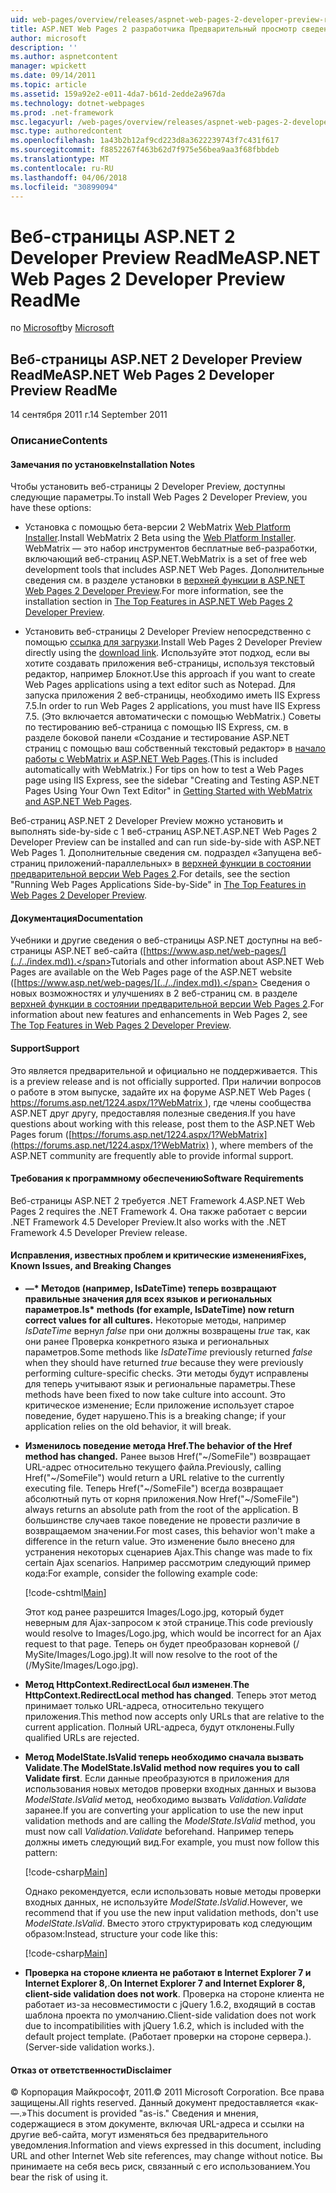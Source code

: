 ```yaml
---
uid: web-pages/overview/releases/aspnet-web-pages-2-developer-preview-readme
title: ASP.NET Web Pages 2 разработчика Предварительный просмотр сведений | Документы Microsoft
author: microsoft
description: ''
ms.author: aspnetcontent
manager: wpickett
ms.date: 09/14/2011
ms.topic: article
ms.assetid: 159a92e2-e011-4da7-b61d-2edde2a967da
ms.technology: dotnet-webpages
ms.prod: .net-framework
msc.legacyurl: /web-pages/overview/releases/aspnet-web-pages-2-developer-preview-readme
msc.type: authoredcontent
ms.openlocfilehash: 1a43b2b12af9cd223d8a3622239743f7c431f617
ms.sourcegitcommit: f8852267f463b62d7f975e56bea9aa3f68fbbdeb
ms.translationtype: MT
ms.contentlocale: ru-RU
ms.lasthandoff: 04/06/2018
ms.locfileid: "30899094"
---
```

<a name="aspnet-web-pages-2-developer-preview-readme"></a><span data-ttu-id="eae59-102">Веб-страницы ASP.NET 2 Developer Preview ReadMe</span><span class="sxs-lookup"><span data-stu-id="eae59-102">ASP.NET Web Pages 2 Developer Preview ReadMe</span></span>
====================
<span data-ttu-id="eae59-103">по [Microsoft](https://github.com/microsoft)</span><span class="sxs-lookup"><span data-stu-id="eae59-103">by [Microsoft](https://github.com/microsoft)</span></span>

## <a name="aspnet-web-pages-2-developer-preview-readme"></a><span data-ttu-id="eae59-104">Веб-страницы ASP.NET 2 Developer Preview ReadMe</span><span class="sxs-lookup"><span data-stu-id="eae59-104">ASP.NET Web Pages 2 Developer Preview ReadMe</span></span>

<span data-ttu-id="eae59-105">14 сентября 2011 г.</span><span class="sxs-lookup"><span data-stu-id="eae59-105">14 September 2011</span></span>

### <a name="contents"></a><span data-ttu-id="eae59-106">Описание</span><span class="sxs-lookup"><span data-stu-id="eae59-106">Contents</span></span>

#### <a id="_Toc303701284"></a>  <span data-ttu-id="eae59-107">Замечания по установке</span><span class="sxs-lookup"><span data-stu-id="eae59-107">Installation Notes</span></span>

<span data-ttu-id="eae59-108">Чтобы установить веб-страницы 2 Developer Preview, доступны следующие параметры.</span><span class="sxs-lookup"><span data-stu-id="eae59-108">To install Web Pages 2 Developer Preview, you have these options:</span></span>

- <span data-ttu-id="eae59-109">Установка с помощью бета-версии 2 WebMatrix [Web Platform Installer](https://go.microsoft.com/fwlink/?LinkId=226883).</span><span class="sxs-lookup"><span data-stu-id="eae59-109">Install WebMatrix 2 Beta using the [Web Platform Installer](https://go.microsoft.com/fwlink/?LinkId=226883).</span></span> <span data-ttu-id="eae59-110">WebMatrix — это набор инструментов бесплатные веб-разработки, включающий веб-страниц ASP.NET.</span><span class="sxs-lookup"><span data-stu-id="eae59-110">WebMatrix is a set of free web development tools that includes ASP.NET Web Pages.</span></span> <span data-ttu-id="eae59-111">Дополнительные сведения см. в разделе установки в [верхней функции в ASP.NET Web Pages 2 Developer Preview](https://go.microsoft.com/fwlink/?LinkID=227824).</span><span class="sxs-lookup"><span data-stu-id="eae59-111">For more information, see the installation section in [The Top Features in ASP.NET Web Pages 2 Developer Preview](https://go.microsoft.com/fwlink/?LinkID=227824).</span></span>

- <span data-ttu-id="eae59-112">Установить веб-страницы 2 Developer Preview непосредственно с помощью [ссылка для загрузки](https://go.microsoft.com/fwlink/?LinkID=226335).</span><span class="sxs-lookup"><span data-stu-id="eae59-112">Install Web Pages 2 Developer Preview directly using the [download link](https://go.microsoft.com/fwlink/?LinkID=226335).</span></span> <span data-ttu-id="eae59-113">Используйте этот подход, если вы хотите создавать приложения веб-страницы, используя текстовый редактор, например Блокнот.</span><span class="sxs-lookup"><span data-stu-id="eae59-113">Use this approach if you want to create Web Pages applications using a text editor such as Notepad.</span></span> <span data-ttu-id="eae59-114">Для запуска приложения 2 веб-страницы, необходимо иметь IIS Express 7.5.</span><span class="sxs-lookup"><span data-stu-id="eae59-114">In order to run Web Pages 2 applications, you must have IIS Express 7.5.</span></span> <span data-ttu-id="eae59-115">(Это включается автоматически с помощью WebMatrix.) Советы по тестированию веб-страница с помощью IIS Express, см. в разделе боковой панели «Создание и тестирование ASP.NET страниц с помощью ваш собственный текстовый редактор» в [начало работы с WebMatrix и ASP.NET Web Pages](https://go.microsoft.com/fwlink/?LinkId=202889).</span><span class="sxs-lookup"><span data-stu-id="eae59-115">(This is included automatically with WebMatrix.) For tips on how to test a Web Pages page using IIS Express, see the sidebar "Creating and Testing ASP.NET Pages Using Your Own Text Editor" in [Getting Started with WebMatrix and ASP.NET Web Pages](https://go.microsoft.com/fwlink/?LinkId=202889).</span></span>

<span data-ttu-id="eae59-116">Веб-страниц ASP.NET 2 Developer Preview можно установить и выполнять side-by-side с 1 веб-страниц ASP.NET.</span><span class="sxs-lookup"><span data-stu-id="eae59-116">ASP.NET Web Pages 2 Developer Preview can be installed and can run side-by-side with ASP.NET Web Pages 1.</span></span> <a id="a"></a><span data-ttu-id="eae59-117">Дополнительные сведения см. подраздел «Запущена веб-страниц приложений-параллельных» в [верхней функции в состоянии предварительной версии Web Pages 2](https://go.microsoft.com/fwlink/?LinkID=227824).</span><span class="sxs-lookup"><span data-stu-id="eae59-117">For details, see the section "Running Web Pages Applications Side-by-Side" in [The Top Features in Web Pages 2 Developer Preview](https://go.microsoft.com/fwlink/?LinkID=227824).</span></span>

#### <a id="_Toc303701285"></a>  <span data-ttu-id="eae59-118">Документация</span><span class="sxs-lookup"><span data-stu-id="eae59-118">Documentation</span></span>

<span data-ttu-id="eae59-119">Учебники и другие сведения о веб-страницы ASP.NET доступны на веб-страницы ASP.NET веб-сайта ([https://www.asp.net/web-pages/](../../index.md)).</span><span class="sxs-lookup"><span data-stu-id="eae59-119">Tutorials and other information about ASP.NET Web Pages are available on the Web Pages page of the ASP.NET website ([https://www.asp.net/web-pages/](../../index.md)).</span></span> <span data-ttu-id="eae59-120">Сведения о новых возможностях и улучшениях в 2 веб-страниц см. в разделе [верхней функции в состоянии предварительной версии Web Pages 2](https://go.microsoft.com/fwlink/?LinkID=227824).</span><span class="sxs-lookup"><span data-stu-id="eae59-120">For information about new features and enhancements in Web Pages 2, see [The Top Features in Web Pages 2 Developer Preview](https://go.microsoft.com/fwlink/?LinkID=227824).</span></span>

#### <a id="_Toc303701286"></a>  <span data-ttu-id="eae59-121">Support</span><span class="sxs-lookup"><span data-stu-id="eae59-121">Support</span></span>

<a id="_Toc209852135"></a><span data-ttu-id="eae59-122"><a id="_Toc255833657"></a> Это является предварительной и официально не поддерживается.</span><span class="sxs-lookup"><span data-stu-id="eae59-122"><a id="_Toc255833657"></a> This is a preview release and is not officially supported.</span></span> <span data-ttu-id="eae59-123">При наличии вопросов о работе в этом выпуске, задайте их на форуме ASP.NET Web Pages ([ https://forums.asp.net/1224.aspx/1?WebMatrix ](https://forums.asp.net/1224.aspx/1?WebMatrix) ), где члены сообщества ASP.NET друг другу, предоставляя полезные сведения.</span><span class="sxs-lookup"><span data-stu-id="eae59-123">If you have questions about working with this release, post them to the ASP.NET Web Pages forum ([https://forums.asp.net/1224.aspx/1?WebMatrix](https://forums.asp.net/1224.aspx/1?WebMatrix) ), where members of the ASP.NET community are frequently able to provide informal support.</span></span>

#### <a id="_Toc303701287"></a>  <span data-ttu-id="eae59-124">Требования к программному обеспечению</span><span class="sxs-lookup"><span data-stu-id="eae59-124">Software Requirements</span></span>

<span data-ttu-id="eae59-125">Веб-страницы ASP.NET 2 требуется .NET Framework 4.</span><span class="sxs-lookup"><span data-stu-id="eae59-125">ASP.NET Web Pages 2 requires the .NET Framework 4.</span></span> <span data-ttu-id="eae59-126">Она также работает с версии .NET Framework 4.5 Developer Preview.</span><span class="sxs-lookup"><span data-stu-id="eae59-126">It also works with the .NET Framework 4.5 Developer Preview release.</span></span>

<a id="_Toc303701288"></a><a id="_Breaking_Changes"></a>

#### <a name="fixes-known-issues-and-breaking-changes"></a><span data-ttu-id="eae59-127">Исправления, известных проблем и критические изменения</span><span class="sxs-lookup"><span data-stu-id="eae59-127">Fixes, Known Issues, and Breaking Changes</span></span>

<a id="_Toc224729061"></a><a id="_Toc238051347"></a>

- <span data-ttu-id="eae59-128">**—\* Методов (например, IsDateTime) теперь возвращают правильные значения для всех языков и региональных параметров.**</span><span class="sxs-lookup"><span data-stu-id="eae59-128">**Is\* methods (for example, IsDateTime) now return correct values for all cultures.**</span></span> <span data-ttu-id="eae59-129">Некоторые методы, например *IsDateTime* вернул *false* при они должны возвращены *true* так, как они ранее Проверка конкретного языка и региональных параметров.</span><span class="sxs-lookup"><span data-stu-id="eae59-129">Some methods like *IsDateTime* previously returned *false* when they should have returned *true* because they were previously performing culture-specific checks.</span></span> <span data-ttu-id="eae59-130">Эти методы будут исправлены для теперь учитывают язык и региональные параметры.</span><span class="sxs-lookup"><span data-stu-id="eae59-130">These methods have been fixed to now take culture into account.</span></span> <span data-ttu-id="eae59-131">Это критическое изменение; Если приложение использует старое поведение, будет нарушено.</span><span class="sxs-lookup"><span data-stu-id="eae59-131">This is a breaking change; if your application relies on the old behavior, it will break.</span></span>
- <span data-ttu-id="eae59-132">**Изменилось поведение метода Href.**</span><span class="sxs-lookup"><span data-stu-id="eae59-132">**The behavior of the Href method has changed.**</span></span> <span data-ttu-id="eae59-133">Ранее вызов Href("~/SomeFile") возвращает URL-адрес относительно текущего файла.</span><span class="sxs-lookup"><span data-stu-id="eae59-133">Previously, calling Href("~/SomeFile") would return a URL relative to the currently executing file.</span></span> <span data-ttu-id="eae59-134">Теперь Href("~/SomeFile") всегда возвращает абсолютный путь от корня приложения.</span><span class="sxs-lookup"><span data-stu-id="eae59-134">Now Href("~/SomeFile") always returns an absolute path from the root of the application.</span></span> <span data-ttu-id="eae59-135">В большинстве случаев такое поведение не провести различие в возвращаемом значении.</span><span class="sxs-lookup"><span data-stu-id="eae59-135">For most cases, this behavior won't make a difference in the return value.</span></span> <span data-ttu-id="eae59-136">Это изменение было внесено для устранения некоторых сценариев Ajax.</span><span class="sxs-lookup"><span data-stu-id="eae59-136">This change was made to fix certain Ajax scenarios.</span></span> <span data-ttu-id="eae59-137">Например рассмотрим следующий пример кода:</span><span class="sxs-lookup"><span data-stu-id="eae59-137">For example, consider the following example code:</span></span> 

    [!code-cshtml[Main](aspnet-web-pages-2-developer-preview-readme/samples/sample1.cshtml)]

    <span data-ttu-id="eae59-138">Этот код ранее разрешится Images/Logo.jpg, который будет неверным для Ajax-запросом к этой странице.</span><span class="sxs-lookup"><span data-stu-id="eae59-138">This code previously would resolve to Images/Logo.jpg, which would be incorrect for an Ajax request to that page.</span></span> <span data-ttu-id="eae59-139">Теперь он будет преобразован корневой (/ MySite/Images/Logo.jpg).</span><span class="sxs-lookup"><span data-stu-id="eae59-139">It will now resolve to the root of the (/MySite/Images/Logo.jpg).</span></span>
- <span data-ttu-id="eae59-140">**Метод HttpContext.RedirectLocal был изменен**.</span><span class="sxs-lookup"><span data-stu-id="eae59-140">**The HttpContext.RedirectLocal method has changed**.</span></span> <span data-ttu-id="eae59-141">Теперь этот метод принимает только URL-адреса, относительно текущего приложения.</span><span class="sxs-lookup"><span data-stu-id="eae59-141">This method now accepts only URLs that are relative to the current application.</span></span> <span data-ttu-id="eae59-142">Полный URL-адреса, будут отклонены.</span><span class="sxs-lookup"><span data-stu-id="eae59-142">Fully qualified URLs are rejected.</span></span>
- <span data-ttu-id="eae59-143">**Метод ModelState.IsValid теперь необходимо сначала вызвать Validate**.</span><span class="sxs-lookup"><span data-stu-id="eae59-143">**The ModelState.IsValid method now requires you to call Validate first**.</span></span> <span data-ttu-id="eae59-144">Если данные преобразуются в приложения для использования новых методов проверки входных данных и вызова *ModelState.IsValid* метод, необходимо вызвать *Validation.Validate* заранее.</span><span class="sxs-lookup"><span data-stu-id="eae59-144">If you are converting your application to use the new input validation methods and are calling the *ModelState.IsValid* method, you must now call *Validation.Validate* beforehand.</span></span> <span data-ttu-id="eae59-145">Например теперь должны иметь следующий вид.</span><span class="sxs-lookup"><span data-stu-id="eae59-145">For example, you must now follow this pattern:</span></span> 

    [!code-csharp[Main](aspnet-web-pages-2-developer-preview-readme/samples/sample2.cs)]

  <span data-ttu-id="eae59-146">Однако рекомендуется, если использовать новые методы проверки входных данных, не используйте *ModelState.IsValid*.</span><span class="sxs-lookup"><span data-stu-id="eae59-146">However, we recommend that if you use the new input validation methods, don't use *ModelState.IsValid*.</span></span> <span data-ttu-id="eae59-147">Вместо этого структурировать код следующим образом:</span><span class="sxs-lookup"><span data-stu-id="eae59-147">Instead, structure your code like this:</span></span> 

    [!code-csharp[Main](aspnet-web-pages-2-developer-preview-readme/samples/sample3.cs)]
- <span data-ttu-id="eae59-148">**Проверка на стороне клиента не работают в Internet Explorer 7 и Internet Explorer 8,**.</span><span class="sxs-lookup"><span data-stu-id="eae59-148">**On Internet Explorer 7 and Internet Explorer 8, client-side validation does not work**.</span></span> <span data-ttu-id="eae59-149">Проверка на стороне клиента не работает из-за несовместимости с jQuery 1.6.2, входящий в состав шаблона проекта по умолчанию.</span><span class="sxs-lookup"><span data-stu-id="eae59-149">Client-side validation does not work due to incompatibilities with jQuery 1.6.2, which is included with the default project template.</span></span> <span data-ttu-id="eae59-150">(Работает проверки на стороне сервера.).</span><span class="sxs-lookup"><span data-stu-id="eae59-150">(Server-side validation works.).</span></span>

#### <a id="_Toc303701289"></a>  <span data-ttu-id="eae59-151">Отказ от ответственности</span><span class="sxs-lookup"><span data-stu-id="eae59-151">Disclaimer</span></span>

<span data-ttu-id="eae59-152">© Корпорация Майкрософт, 2011.</span><span class="sxs-lookup"><span data-stu-id="eae59-152">© 2011 Microsoft Corporation.</span></span> <span data-ttu-id="eae59-153">Все права защищены.</span><span class="sxs-lookup"><span data-stu-id="eae59-153">All rights reserved.</span></span> <span data-ttu-id="eae59-154">Данный документ предоставляется «как-—.»</span><span class="sxs-lookup"><span data-stu-id="eae59-154">This document is provided "as-is."</span></span> <span data-ttu-id="eae59-155">Сведения и мнения, содержащиеся в этом документе, включая URL-адреса и ссылки на другие веб-сайта, могут изменяться без предварительного уведомления.</span><span class="sxs-lookup"><span data-stu-id="eae59-155">Information and views expressed in this document, including URL and other Internet Web site references, may change without notice.</span></span> <span data-ttu-id="eae59-156">Вы принимаете на себя весь риск, связанный с его использованием.</span><span class="sxs-lookup"><span data-stu-id="eae59-156">You bear the risk of using it.</span></span>
